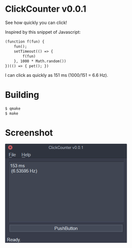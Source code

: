 # ClickCounter v0.0.1

See how quickly you can click!

Inspired by this snippet of Javascript:

    (function f(fun) {
        fun();
        setTimeout(() => {
            f(fun)
        }, 1000 * Math.random())
    })(() => { pet(); })

I can click as quickly as 151 ms (1000/151 = 6.6 Hz).

# Building

    $ qmake
    $ make

# Screenshot

![ClickCounter screenshot](screenshot.png)
